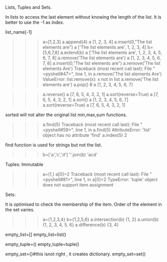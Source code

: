 Lists, Tuples and Sets.

In lists to access the last element without knowing the length of the list. It is better to use the -1 as index.

list_name[-1]

>>> a=[1,2,3]
>>> a.append(4)
>>> a
[1, 2, 3, 4]
>>> a.insert(0,"The list elements are")
>>> a
['The list elements are', 1, 2, 3, 4]
>>> b=[5,6,7,8]
>>> a.extend(b)
>>> a
['The list elements are', 1, 2, 3, 4, 5, 6, 7, 8]
>>> a.remove('The list elements are')
>>> a
[1, 2, 3, 4, 5, 6, 7, 8]
>>> a.insert(0,"The list elements are")
>>> a.remove('The list elements Are')
Traceback (most recent call last):
  File "<pyshell#47>", line 1, in <module>
    a.remove('The list elements Are')
ValueError: list.remove(x): x not in list
>>> a.remove('The list elements are')
>>> a.pop()
8
>>> a
[1, 2, 3, 4, 5, 6, 7]

>>> a.reverse()
>>> a
>>> [7, 6, 5, 4, 3, 2, 1]
>>> a.sort(reverse=True)
>>> a
>>> [7, 6, 5, 4, 3, 2, 1]
>>> a.sort()
>>> a
>>> [1, 2, 3, 4, 5, 6, 7]
>>> a.sort(reverse=True)
>>> a
>>> [7, 6, 5, 4, 3, 2, 1]

sorted will not alter the original list
min,max,sum functions.

>>> a.find(5)
Traceback (most recent call last):
  File "<pyshell#59>", line 1, in <module>
    a.find(5)
AttributeError: 'list' object has no attribute 'find'
>>> a.index(5)
2

find function is used for strings but not the list.

>>> b=['a','c','d']
>>> ''.join(b)
'acd'


Tuples:
Immutable

>>> a=(1,)
>>> a[0]=2
Traceback (most recent call last):
  File "<pyshell#81>", line 1, in <module>
    a[0]=2
TypeError: 'tuple' object does not support item assignment

Sets:

It is optimised to check the membership of the item.
Order of the element in the set varies.

>>> a={1,2,3,4}
>>> b={1,2,5,6}
>>> a.intersection(b)
{1, 2}
>>> a.union(b)
{1, 2, 3, 4, 5, 6}
>>> a.difference(b)
{3, 4}


empty_list=[]
empty_list=list()

empty_tuple=()
empty_tuple=tuple()

empty_set={}#this isnot right , it creates dictionary.
empty_set=set()